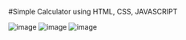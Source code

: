 #Simple Calculator using HTML, CSS, JAVASCRIPT

![image](https://github.com/user-attachments/assets/a53f2106-c01a-406e-a8c1-fcf16de8971f)
![image](https://github.com/user-attachments/assets/f084067b-1fb0-4fae-86d8-db9a2a7d5986)
![image](https://github.com/user-attachments/assets/20d18fca-b16f-4d93-aecd-312a4c9cfbf6)

